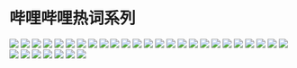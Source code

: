 # 哔哩哔哩热词系列

![](https://cdn.jsdelivr.net/gh/2x-ercha/twikoo-magic@1.0/image/bilibiliHotKey/1.jpg)
![](https://cdn.jsdelivr.net/gh/2x-ercha/twikoo-magic@1.0/image/bilibiliHotKey/10.jpg)
![](https://cdn.jsdelivr.net/gh/2x-ercha/twikoo-magic@1.0/image/bilibiliHotKey/11.jpg)
![](https://cdn.jsdelivr.net/gh/2x-ercha/twikoo-magic@1.0/image/bilibiliHotKey/12.jpg)
![](https://cdn.jsdelivr.net/gh/2x-ercha/twikoo-magic@1.0/image/bilibiliHotKey/13.jpg)
![](https://cdn.jsdelivr.net/gh/2x-ercha/twikoo-magic@1.0/image/bilibiliHotKey/14.jpg)
![](https://cdn.jsdelivr.net/gh/2x-ercha/twikoo-magic@1.0/image/bilibiliHotKey/15.jpg)
![](https://cdn.jsdelivr.net/gh/2x-ercha/twikoo-magic@1.0/image/bilibiliHotKey/16.jpg)
![](https://cdn.jsdelivr.net/gh/2x-ercha/twikoo-magic@1.0/image/bilibiliHotKey/17.jpg)
![](https://cdn.jsdelivr.net/gh/2x-ercha/twikoo-magic@1.0/image/bilibiliHotKey/18.jpg)
![](https://cdn.jsdelivr.net/gh/2x-ercha/twikoo-magic@1.0/image/bilibiliHotKey/19.jpg)
![](https://cdn.jsdelivr.net/gh/2x-ercha/twikoo-magic@1.0/image/bilibiliHotKey/2.jpg)
![](https://cdn.jsdelivr.net/gh/2x-ercha/twikoo-magic@1.0/image/bilibiliHotKey/20.jpg)
![](https://cdn.jsdelivr.net/gh/2x-ercha/twikoo-magic@1.0/image/bilibiliHotKey/21.jpg)
![](https://cdn.jsdelivr.net/gh/2x-ercha/twikoo-magic@1.0/image/bilibiliHotKey/22.jpg)
![](https://cdn.jsdelivr.net/gh/2x-ercha/twikoo-magic@1.0/image/bilibiliHotKey/23.jpg)
![](https://cdn.jsdelivr.net/gh/2x-ercha/twikoo-magic@1.0/image/bilibiliHotKey/24.jpg)
![](https://cdn.jsdelivr.net/gh/2x-ercha/twikoo-magic@1.0/image/bilibiliHotKey/25.jpg)
![](https://cdn.jsdelivr.net/gh/2x-ercha/twikoo-magic@1.0/image/bilibiliHotKey/26.jpg)
![](https://cdn.jsdelivr.net/gh/2x-ercha/twikoo-magic@1.0/image/bilibiliHotKey/27.jpg)
![](https://cdn.jsdelivr.net/gh/2x-ercha/twikoo-magic@1.0/image/bilibiliHotKey/28.jpg)
![](https://cdn.jsdelivr.net/gh/2x-ercha/twikoo-magic@1.0/image/bilibiliHotKey/29.jpg)
![](https://cdn.jsdelivr.net/gh/2x-ercha/twikoo-magic@1.0/image/bilibiliHotKey/3.jpg)
![](https://cdn.jsdelivr.net/gh/2x-ercha/twikoo-magic@1.0/image/bilibiliHotKey/30.jpg)
![](https://cdn.jsdelivr.net/gh/2x-ercha/twikoo-magic@1.0/image/bilibiliHotKey/31.jpg)
![](https://cdn.jsdelivr.net/gh/2x-ercha/twikoo-magic@1.0/image/bilibiliHotKey/32.jpg)
![](https://cdn.jsdelivr.net/gh/2x-ercha/twikoo-magic@1.0/image/bilibiliHotKey/4.jpg)
![](https://cdn.jsdelivr.net/gh/2x-ercha/twikoo-magic@1.0/image/bilibiliHotKey/5.jpg)
![](https://cdn.jsdelivr.net/gh/2x-ercha/twikoo-magic@1.0/image/bilibiliHotKey/6.jpg)
![](https://cdn.jsdelivr.net/gh/2x-ercha/twikoo-magic@1.0/image/bilibiliHotKey/7.jpg)
![](https://cdn.jsdelivr.net/gh/2x-ercha/twikoo-magic@1.0/image/bilibiliHotKey/8.jpg)
![](https://cdn.jsdelivr.net/gh/2x-ercha/twikoo-magic@1.0/image/bilibiliHotKey/9.jpg)
